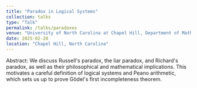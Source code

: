 ```yaml
---
title: "Paradox in Logical Systems"
collection: talks
type: "Talk"
permalink: /talks/paradoxes
venue: "University of North Carolina at Chapel Hill, Department of Mathematics"
date: 2025-02-28
location: "Chapel Hill, North Carolina"
---
```


Abstract: We discuss Russell's paradox, the liar paradox, and Richard's paradox, as well as their philosophical and mathematical implications. This motivates a careful definition of logical systems and Peano arithmetic, which sets us up to prove Gödel's first incompleteness theorem.
